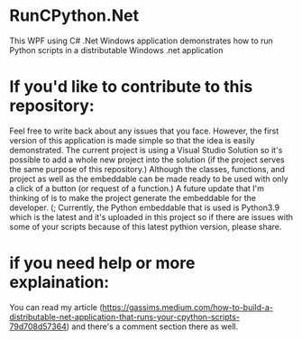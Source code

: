 # RunCPython.Net
 This WPF using C# .Net  Windows application demonstrates how to run Python scripts in a distributable Windows .net application
 
# If you'd like to contribute to this repository:
 Feel free to write back about any issues that you face. However, the first version of this application is made simple so that the idea is easily
demonstrated.
The current project is using a Visual Studio Solution so it's possible to add a whole new project into the solution (if the project serves the same purpose of this repository.)
Although the classes, functions, and project as well as the embeddable can be made ready to be used with only a click of a button (or request of a function.) A future update that I'm thinking of is to make the project generate the embeddable for the developer. (;
Currently, the Python embeddable that is used is Python3.9 which is the latest and it's uploaded in this project so if there are issues with some of your scripts because of this latest pythion version, please share.

# if you need help or more explaination:
You can read my article (https://gassims.medium.com/how-to-build-a-distributable-net-application-that-runs-your-cpython-scripts-79d708d57364) and there's a comment section there as well.

